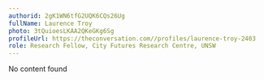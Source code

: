 ```yaml
---
authorid: 2gK1WN6tfG2UQK6CQs26Ug
fullName: Laurence Troy
photo: 3tQuioesLKAA2QKeGKg6Sg
profileUrl: https://theconversation.com//profiles/laurence-troy-2403
role: Research Fellow, City Futures Research Centre, UNSW
---
```

No content found